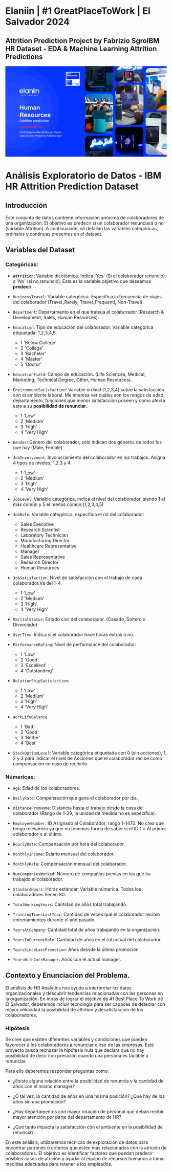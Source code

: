 # **Elaniin | #1 GreatPlaceToWork | El Salvador 2024**
## Attrition Prediction Project by Fabrizio SgroIBM HR Dataset - EDA & Machine Learning Attrition Predictions
![portada](https://raw.githubusercontent.com/Faabrisgro/hr_attrition_predicts/master/portada.jpg)

# Análisis Exploratorio de Datos - IBM HR Attrition Prediction Dataset 

## Introducción

Este conjunto de datos contiene información anónima de colaboradores de una organización. El objetivo es predecir si un colaborador renunciará o no (variable Attrition). A continuación, se detallan las variables categóricas, ordinales y continuas presentes en el dataset.

## Variables del Dataset

### Categóricas:

- **`Attrition`**: Variable dicotómica. Indica 'Yes' (Si el colaborador renunció) o 'No' (si no renunció). Esta es la variable objetivo que deseamos **predecir**.

- `BusinessTravel`: Variable categórica. Especifica la frecuencia de viajes del colaborador (Travel_Rarely, Travel_Frequentl, Non-Travel).

- `Department`: Departamento en el que trabaja el colaborador (Research & Development, Sales, Human Resources).

- `Education`: Tipo de educación del colaborador. Variable categórica etiquetada: 1,2,3,4,5.
    + 1 'Below College'
    + 2 'College'
    + 3 'Bachelor'
    + 4 'Master'
    + 5 'Doctor'

- `EducationField`: Campo de educación. (Life Sciences, Medical, Marketing, Technical Degree, Other, Human Resources).

- `EnvironmentSatisfaction`: Variable ordinal (1,2,3,4) sobre la satisfacción con el ambiente laboral. Me interesa ver cuáles son los rangos de edad, departamento, funciones que menor satisfacción poseen y como afecta esto a su **posibilidad de renunciar**.
    + 1 'Low'
    + 2 'Medium'
    + 3 'High'
    + 4 'Very High'

- `Gender`: Género del colaborador, solo indican dos géneros de todos los que hay (Male, Female)

- `JobInvolvement`: Involucramiento del colaborador en los trabajos. Asigna 4 tipos de niveles, 1,2,3 y 4.
    + 1 'Low'
    + 2 'Medium'
    + 3 'High'
    + 4 'Very High' 

- `JobLevel`: Variable categórica, indica el nivel del colaborador, siendo 1 el más común y 5 el menos común:(1,2,3,4,5) 

- `JobRole`: Variable categórica, especifica el rol del colaborador:
    + Sales Executive	
    + Research Scientist
    + Laboratory Technician	
    + Manufacturing Director	
    + Healthcare Representative	
    + Manager	
    + Sales Representative	
    + Research Director
    + Human Resources

- `JobSatisfaction`: Nivel de satisfacción con el trabajo de cada colaborador.Va del 1-4.
    + 1 'Low'
    + 2 'Medium'
    + 3 'High'
    + 4 'Very High'

- `MaritalStatus`: Estado civil del colaborador. (Casado, Soltero o Divorciado)

- `OverTime`: Indica si el colaborador hace horas extras o no.

- `PerformanceRating`: Nivel de performance del colaborador: 
    + 1 'Low'
    + 2 'Good'
    + 3 'Excellent'
    + 4 'Outstanding'`

- `RelationShipSatisfaction`: 
    + 1 'Low'
    + 2 'Medium'
    + 3 'High'
    + 4 'Very High'

- `WorkLifeBalance`
    + 1 'Bad'
    + 2 'Good'
    + 3 'Better'
    + 4 'Best'

- `StockOptionLevel`: Variable categórica etiquetada con 0 (sin acciones), 1, 2 y 3 para indicar el nivel de Acciones que el colaborador recibe como compensación en caso de recibirlo. 


### Númericas:

- `Age`: Edad de los colaboradores.

- `DailyRate`: Compensación que gana el colaborador por día.

- `DistanceFromHome`: Distancia hasta el trabajo desde la casa del colaborador (Rango de 1-29, la unidad de medida no es específica).

- `EmployeeNumber`: ID Asignado al Colaborador, rango 1-1470. No creo que tenga relevancia ya que no tenemos forma de saber si el ID 1 = Al primer colaborador o al último.

- `HourlyRate`: Compensación por hora del colaborador.

- `MonthlyIncome`: Salario mensual del colaborador.

- `MonthlyRate`: Compensación mensual del colaborador.

- `NumCompaniesWorked`: Número de compañías previas en las que ha trabajdo el colaborador.

- `StandardHours`: Horas estándar. Variable númerica. Todos los colaboradores tienen 80.

- `TotalWorkingYears`: Cantidad de años total trabajando.

- `TrainingTimesLastYear`: Cantidad de veces que el colaborador recibió entrenamientos durante el año pasado.

- `YearsAtCompany`: Cantidad total de años trabajando en la organización.

- `YearsInCurrentRole`: Cantidad de años en el rol actual del colaborador.

- `YearsSinceLastPromotion`: Años dessde la última promoción.

- `YearsWithCurrManager`: Años con el actual manager.

## Contexto y Enunciación del Problema.

El análisis de HR Analytics nos ayuda a interpretar los datos organizacionales y descubrir tendencias relacionadas con las personas en la organización. En miras de lograr el objetivo de #1 Best Place To Work de El Salvador, deberemos incluir tecnología para ser capaces de detectar con mayor velocidad la posibilidad de attrition y desatisfacción de los colaboradores.

### Hipótesis 
Se cree que existen diferentes variables y condiciones que pueden favorecer a los colaboradores a renunciar e irse de las empresas. Este proyecto busca rechazar la hipótesis nula que declara que no hay posibilidad de decir con presición cuando una persona es factible a renunciar.

Para ello deberemos responder preguntas como:
+ ¿Existe alguna relación entre la posibilidad de renuncia y la cantidad de años con el mismo manager? 

+ ¿O tal vez, la cantidad de años en una misma posición? ¿Qué hay de los años sin una promoción?

+ ¿Hay departamentos con mayor rotación de personal que deban recibir mayor atención por parte del departamento de HR? 

+ ¿Qué tanto impacta la satisfacción con el ambiente en la posibilidad de renuncia? 

En este análisis, utilizaremos técnicas de exploración de datos para encontrar patrones o criterios que estén más relacionados con la atrición de colaboradores. El objetivo es identificar factores que puedan predecir posibles casos de atrición y ayudar al equipo de recursos humanos a tomar medidas adecuadas para retener a los empleados.
